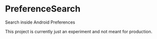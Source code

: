 # PreferenceSearch
Search inside Android Preferences

This project is currently just an experiment and not meant for production.
